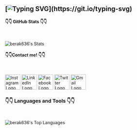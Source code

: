 ## [![Typing SVG](https://readme-typing-svg.demolab.com?font=Fira+Code&pause=1000&color=000000&width=435&lines=Hello+it's+me+Kiran+Bera;Welcome+to+my+profile!!)](https://git.io/typing-svg)











<h4> 👇👇 GitHub Stats 👇👇 </h4> <br>

![berak636's Stats](https://github-readme-stats.vercel.app/api?username=berak636&theme=graywhite&show_icons=true&hide_border=true&count_private=true)<br>

<h4> 👇👇Contact me! 👇👇 </h4> <br>

[<img src="https://encrypted-tbn0.gstatic.com/images?q=tbn:ANd9GcTUGJwVJu8g0bYatTrufrElEabb6-SaXDUXMA&s" alt="Instagram Logo" width="50px" height="50px">](https://www.instagram.com/iamkiran_bera/)
[<img src="https://brandlogos.net/wp-content/uploads/2016/06/linkedin-logo-512x512.png" alt="LinkedIn Logo" width="50px" height="50px" target="_blank">](https://www.linkedin.com/in/kiran-bera/)
[<img src="https://pngimg.com/uploads/facebook_logos/facebook_logos_PNG19753.png" alt="Facebook Logo" width="50px" height="50px">](https://www.facebook.com/kiran.bera.9028)
[<img src="https://static.vecteezy.com/system/resources/previews/042/148/611/non_2x/new-twitter-x-logo-twitter-icon-x-social-media-icon-free-png.png" alt="Twitter Logo" width="50px" height="50px">](https://x.com/KiranBera283918)
[<img src="https://static.vecteezy.com/system/resources/previews/013/948/544/non_2x/gmail-logo-on-transparent-white-background-free-vector.jpg" alt="Gmail Logo" width="50px" height="50px">](mailto:berakiran251050@gmail.com.com?subject=Hello%20Kiran)

<h3>👇👇 Languages and Tools 👇👇 </h3> <br>

![berak636's Top Languages](https://github-readme-stats.vercel.app/api/top-langs/?username=berak636&theme=graywhite&show_icons=true&hide_border=true&layout=compact)<br>

<!--
**berak636/berak636** is a ✨ _special_ ✨ repository because its `README.md` (this file) appears on your GitHub profile.

Here are some ideas to get you started:

- 🔭 I’m currently working on ...
- 🌱 I’m currently learning ...
- 👯 I’m looking to collaborate on ...
- 🤔 I’m looking for help with ...
- 💬 Ask me about ...
- 📫 How to reach me: ...
- 😄 Pronouns: ...
- ⚡ Fun fact: ...
-->

